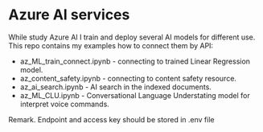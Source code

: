 ﻿# Azure  AI services

While study Azure AI I train and deploy several AI models for different use. This repo contains my examples how to connect them by API:
* az_ML_train_connect.ipynb - connecting to trained Linear Regression model.
* az_content_safety.ipynb - connecting to content safety resource.
* az_ai_search.ipynb - AI search in the indexed documents.
* az_ML_CLU.ipynb - Conversational Language Understating model for interpret voice commands.

Remark. Endpoint and access key should be stored in .env file
